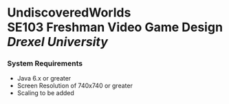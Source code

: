 <h1>UndiscoveredWorlds
<br />SE103 Freshman Video Game Design 
<br /><em>Drexel University</em></h1>
<h3>System Requirements</h3>
<ul>
<li>Java 6.x or greater</li>
<li>Screen Resolution of 740x740 or greater</li>
<li>Scaling to be added</li>
</ul>
